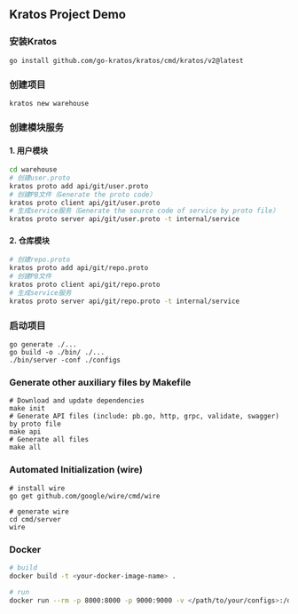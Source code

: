 ## Kratos Project Demo

### 安装Kratos
```
go install github.com/go-kratos/kratos/cmd/kratos/v2@latest
```
### 创建项目
```
kratos new warehouse
```
### 创建模块服务
#### 1. 用户模块
```bash
cd warehouse
# 创建user.proto
kratos proto add api/git/user.proto
# 创建PB文件（Generate the proto code）
kratos proto client api/git/user.proto
# 生成service服务（Generate the source code of service by proto file）
kratos proto server api/git/user.proto -t internal/service
```
#### 2. 仓库模块
```bash
# 创建repo.proto
kratos proto add api/git/repo.proto
# 创建PB文件
kratos proto client api/git/repo.proto
# 生成service服务
kratos proto server api/git/repo.proto -t internal/service
```

### 启动项目
```
go generate ./...
go build -o ./bin/ ./...
./bin/server -conf ./configs
```
### Generate other auxiliary files by Makefile
```
# Download and update dependencies
make init
# Generate API files (include: pb.go, http, grpc, validate, swagger) by proto file
make api
# Generate all files
make all
```
### Automated Initialization (wire)
```
# install wire
go get github.com/google/wire/cmd/wire

# generate wire
cd cmd/server
wire
```

### Docker
```bash
# build
docker build -t <your-docker-image-name> .

# run
docker run --rm -p 8000:8000 -p 9000:9000 -v </path/to/your/configs>:/data/conf <your-docker-image-name>
```


